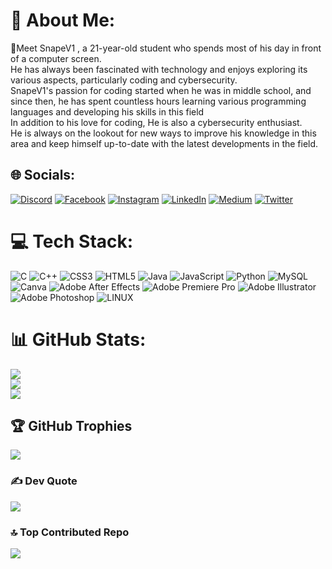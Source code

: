 # 💫 About Me:
🔭Meet SnapeV1 , a 21-year-old student who spends most of his day in front of a computer screen. <br>He has always been fascinated with technology and enjoys exploring its various aspects, particularly coding and cybersecurity. <br>SnapeV1's passion for coding started when he was in middle school, and since then, he has spent countless hours learning various programming languages and developing his skills in this field<br>In addition to his love for coding, He is also a cybersecurity enthusiast. <br>He is always on the lookout for new ways to improve his knowledge in this area and keep himself up-to-date with the latest developments in the field.


## 🌐 Socials:
[![Discord](https://img.shields.io/badge/Discord-%237289DA.svg?logo=discord&logoColor=white)](https://discord.gg/SnapeV1#7206) [![Facebook](https://img.shields.io/badge/Facebook-%231877F2.svg?logo=Facebook&logoColor=white)](https://facebook.com/AmineHammeda) [![Instagram](https://img.shields.io/badge/Instagram-%23E4405F.svg?logo=Instagram&logoColor=white)](https://instagram.com/Amine_Hammeda) [![LinkedIn](https://img.shields.io/badge/LinkedIn-%230077B5.svg?logo=linkedin&logoColor=white)](https://linkedin.com/in/AmineHammeda) [![Medium](https://img.shields.io/badge/Medium-12100E?logo=medium&logoColor=white)](https://medium.com/@@hamada_amine) [![Twitter](https://img.shields.io/badge/Twitter-%231DA1F2.svg?logo=Twitter&logoColor=white)](https://twitter.com/Amine_Hammeda) 

# 💻 Tech Stack:
![C](https://img.shields.io/badge/c-%2300599C.svg?style=plastic&logo=c&logoColor=white) ![C++](https://img.shields.io/badge/c++-%2300599C.svg?style=plastic&logo=c%2B%2B&logoColor=white) ![CSS3](https://img.shields.io/badge/css3-%231572B6.svg?style=plastic&logo=css3&logoColor=white) ![HTML5](https://img.shields.io/badge/html5-%23E34F26.svg?style=plastic&logo=html5&logoColor=white) ![Java](https://img.shields.io/badge/java-%23ED8B00.svg?style=plastic&logo=java&logoColor=white) ![JavaScript](https://img.shields.io/badge/javascript-%23323330.svg?style=plastic&logo=javascript&logoColor=%23F7DF1E) ![Python](https://img.shields.io/badge/python-3670A0?style=plastic&logo=python&logoColor=ffdd54) ![MySQL](https://img.shields.io/badge/mysql-%2300f.svg?style=plastic&logo=mysql&logoColor=white) ![Canva](https://img.shields.io/badge/Canva-%2300C4CC.svg?style=plastic&logo=Canva&logoColor=white) ![Adobe After Effects](https://img.shields.io/badge/Adobe%20After%20Effects-9999FF.svg?style=plastic&logo=Adobe%20After%20Effects&logoColor=white) ![Adobe Premiere Pro](https://img.shields.io/badge/Adobe%20Premiere%20Pro-9999FF.svg?style=plastic&logo=Adobe%20Premiere%20Pro&logoColor=white) ![Adobe Illustrator](https://img.shields.io/badge/adobeillustrator-%23FF9A00.svg?style=plastic&logo=adobeillustrator&logoColor=white) ![Adobe Photoshop](https://img.shields.io/badge/adobephotoshop-%2331A8FF.svg?style=plastic&logo=adobephotoshop&logoColor=white) ![LINUX](https://img.shields.io/badge/Linux-FCC624?style=plastic&logo=linux&logoColor=black)
# 📊 GitHub Stats:
![](https://github-readme-stats.vercel.app/api?username=SnapeV1&theme=dark&hide_border=false&include_all_commits=false&count_private=false)<br/>
![](https://github-readme-streak-stats.herokuapp.com/?user=SnapeV1&theme=dark&hide_border=false)<br/>
![](https://github-readme-stats.vercel.app/api/top-langs/?username=SnapeV1&theme=dark&hide_border=false&include_all_commits=false&count_private=false&layout=compact)

## 🏆 GitHub Trophies
![](https://github-profile-trophy.vercel.app/?username=SnapeV1&theme=radical&no-frame=false&no-bg=true&margin-w=4)

### ✍️ Dev Quote
![](https://quotes-github-readme.vercel.app/api?type=vetical&theme=dark)

### 🔝 Top Contributed Repo
![](https://github-contributor-stats.vercel.app/api?username=SnapeV1&limit=5&theme=onedark&combine_all_yearly_contributions=true)

<!-- Proudly created with GPRM ( https://gprm.itsvg.in ) -->
